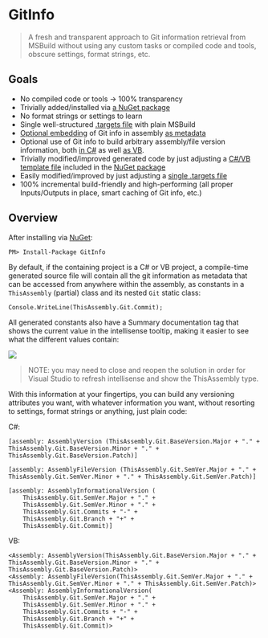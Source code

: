 # GitInfo
> A fresh and transparent approach to Git information retrieval from MSBuild without using any custom tasks or compiled code and tools, obscure settings, format strings, etc. 

## Goals

- No compiled code or tools -> 100% transparency
- Trivially added/installed via [a NuGet package](https://www.nuget.org/packages/GitInfo)
- No format strings or settings to learn
- Single well-structured [.targets file](https://github.com/kzu/GitInfo/blob/master/src/build/GitInfo.targets) with plain MSBuild
- [Optional embedding](https://github.com/kzu/GitInfo/blob/master/src/build/GitInfo.targets#L53) of Git info in assembly [as metadata](https://github.com/kzu/GitInfo/blob/master/src/build/GitInfo.cs#L3)
- Optional use of Git info to build arbitrary assembly/file version information, both [in C#](https://github.com/kzu/GitInfoDemo/blob/master/GitInfoDemo/Properties/AssemblyInfo.cs#L10) as well [as VB](https://github.com/kzu/GitInfoDemo/blob/master/GitInfoDemoVB/My%20Project/AssemblyInfo.vb#L8).
- Trivially modified/improved generated code by just adjusting a [C#/VB template file](https://github.com/kzu/GitInfo/blob/master/src/build/GitInfo.cs) included in the [NuGet package](https://www.nuget.org/packages/GitInfo)
- Easily modified/improved by just adjusting a [single .targets file](https://github.com/kzu/GitInfo/blob/master/src/build/GitInfo.targets) 
- 100% incremental build-friendly and high-performing (all proper Inputs/Outputs in place, smart caching of Git info, etc.)

## Overview

After installing via [NuGet](https://www.nuget.org/packages/GitInfo):

	PM> Install-Package GitInfo

By default, if the containing project is a C# or VB project, a compile-time generated source file will contain all the git information as metadata that can be accessed from anywhere within the assembly, as constants in a `ThisAssembly` (partial) class and its nested `Git` static class:

	Console.WriteLine(ThisAssembly.Git.Commit);

All generated constants also have a Summary documentation tag that shows the current value in the intellisense tooltip, making it easier to see what the different values contain:

![](https://raw.github.com/kzu/GitInfo/master/img/tooltip.png)

> NOTE: you may need to close and reopen the solution in order 
> for Visual Studio to refresh intellisense and show the 
> ThisAssembly type.

With this information at your fingertips, you can build any versioning attributes you want, with whatever information you want, without resorting to settings, format strings or anything, just plain code:

C#:
```
[assembly: AssemblyVersion (ThisAssembly.Git.BaseVersion.Major + "." + ThisAssembly.Git.BaseVersion.Minor + "." + ThisAssembly.Git.BaseVersion.Patch)]

[assembly: AssemblyFileVersion (ThisAssembly.Git.SemVer.Major + "." + ThisAssembly.Git.SemVer.Minor + "." + ThisAssembly.Git.SemVer.Patch)]

[assembly: AssemblyInformationalVersion (
	ThisAssembly.Git.SemVer.Major + "." + 
	ThisAssembly.Git.SemVer.Minor + "." + 
	ThisAssembly.Git.Commits + "-" + 
	ThisAssembly.Git.Branch + "+" + 
	ThisAssembly.Git.Commit)]
```

VB:
```
<Assembly: AssemblyVersion(ThisAssembly.Git.BaseVersion.Major + "." + ThisAssembly.Git.BaseVersion.Minor + "." + ThisAssembly.Git.BaseVersion.Patch)>
<Assembly: AssemblyFileVersion(ThisAssembly.Git.SemVer.Major + "." + ThisAssembly.Git.SemVer.Minor + "." + ThisAssembly.Git.SemVer.Patch)>
<Assembly: AssemblyInformationalVersion(
    ThisAssembly.Git.SemVer.Major + "." +
    ThisAssembly.Git.SemVer.Minor + "." +
    ThisAssembly.Git.Commits + "-" +
    ThisAssembly.Git.Branch + "+" +
    ThisAssembly.Git.Commit)>
```